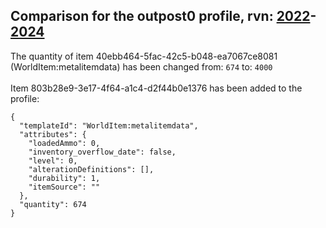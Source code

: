 ## Comparison for the outpost0 profile, rvn: [2022](https://github.com/PRO100KatYT/FortniteProfileRevisions/tree/main/profiles/outpost0/2022%20outpost0.json)-[2024](https://github.com/PRO100KatYT/FortniteProfileRevisions/tree/main/profiles/outpost0/2024%20outpost0.json)

The quantity of item 40ebb464-5fac-42c5-b048-ea7067ce8081 (WorldItem:metalitemdata) has been changed from: `674` to: `4000`
<br><br>
Item 803b28e9-3e17-4f64-a1c4-d2f44b0e1376 has been added to the profile:

```
{
  "templateId": "WorldItem:metalitemdata",
  "attributes": {
    "loadedAmmo": 0,
    "inventory_overflow_date": false,
    "level": 0,
    "alterationDefinitions": [],
    "durability": 1,
    "itemSource": ""
  },
  "quantity": 674
}
```

<br><br>
